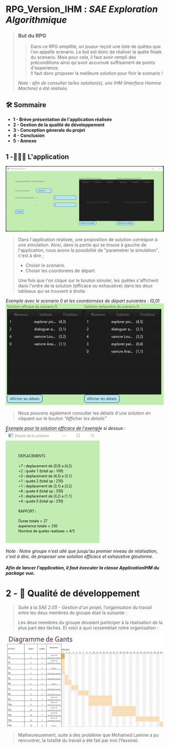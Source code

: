 # RPG_Version_IHM : *SAE Exploration Algorithmique*

>### But du RPG
>>Dans ce RPG simplifié, un joueur reçoit une liste de quêtes que l'on appelle scenario.
>Le but est donc de réaliser la quête finale du scenario. Mais pour cela, il faut avoir rempli
>des préconditions ainsi qu'avoir accumulé suffisament de points d'experience.  
>Il faut donc proposer la meilleure solution pour finir le scenario !  
> 
>*Note : afin de consulter la/les solution(s), une IHM (Interface Homme Machine) a été réalisée.*


## 🛠️ Sommaire
- **1 - Brève présentation de l'application réalisée**
- **2 - Gestion de la qualité de développement**
- **3 - Conception génerale du projet**
- **4 - Conclusion**
- **5 - Annexe**

## 1 -🧑🏻‍💻 L'application  
![Application.png](Images%2FApplication.png)

>Dans l'application réalisée, une proposition de solution correspon à une simulation.
> Ainsi, dans la partie qui se trouve à gauche de l'application, nous avons la possibilité
> de "parametrer la simulation", c'est à dire ;  
> - Choisir le scenario.
> - Choisir les coordonées de départ.  
>  
> Une fois que l'on clique sur le bouton simuler, les quêtes s'affichent dans l'ordre de la solution
> (efficace ou exhaustive) dans les deux tableaux qui se trouvent à droite.  

*Exemple avec le scenario 0 et les coordonnées de départ suivantes : (0,0)*
![Scenario_0.png](Images%2FScenario_0.png)

>Nous pouvons également consulter les détails d'une solution en cliquant sur le bouton 
> *"Afficher les details"*

*Exemple pour la solution efficace de l'exemple si dessus :*
![Detail_Scenario_0.png](Images%2FDetail_Scenario_0.png)

*Note : Notre groupe n'est allé que jusqu'au premier niveau de réalisation, c'est à dire, 
de proposer une solution efficace et exhaustive gloutonne.*  

##### Afin de lancer l'application, il faut éxecuter la classe ApplicationIHM du package vue.

# 2 - 🙇 Qualité de développement

>Suite à la *SAE 2.05 - Gestion d'un projet*, l'organisation du travail entre les deux
> membres du groupe était la suivante :  
> 
> Les deux membres du groupe devaient participer à la réalisation de la plus part des tâches.
> Et voici à quoi ressemblait notre organisation :

![Organisation.png](Images%2FOrganisation.png)

>Malheureusement, suite à des problème que Mohamed Lamine a pu rencontrer, la totalité du travail
> a été fait par moi (Yassine).
